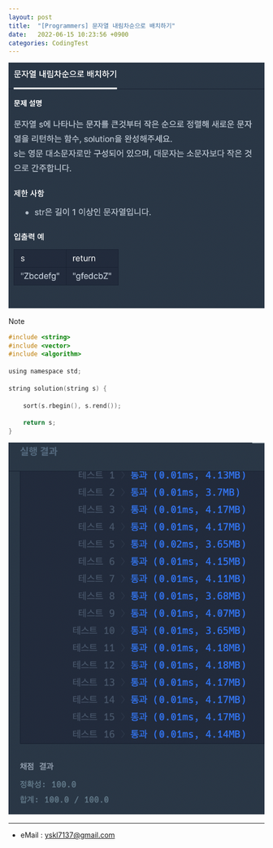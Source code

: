 ```yaml
---
layout: post
title:  "[Programmers] 문자열 내림차순으로 배치하기"
date:   2022-06-15 10:23:56 +0900
categories: CodingTest
---
```


![Scr2](/img/220615/220615_1Scr2.png)

Note <br>

~~~ c
#include <string>
#include <vector>
#include <algorithm>

using namespace std;

string solution(string s) {

    sort(s.rbegin(), s.rend());

    return s;
}
~~~

![Scr1](/img/220615/220615_1Scr1.png)

***
* eMail : <yskl7137@gmail.com>
